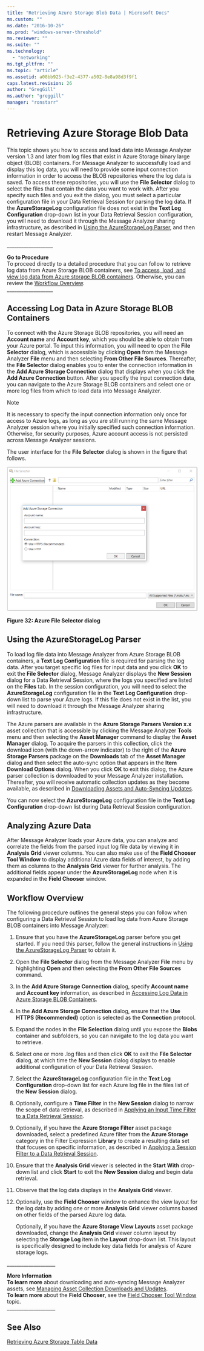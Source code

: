 ```yaml
---
title: "Retrieving Azure Storage Blob Data | Microsoft Docs"
ms.custom: ""
ms.date: "2016-10-26"
ms.prod: "windows-server-threshold"
ms.reviewer: ""
ms.suite: ""
ms.technology: 
  - "networking"
ms.tgt_pltfrm: ""
ms.topic: "article"
ms.assetid: a08bb925-f3e2-4377-a502-8e8a98d3f9f1
caps.latest.revision: 26
author: "GregGill"
ms.author: "greggill"
manager: "ronstarr"
---
```

# Retrieving Azure Storage Blob Data
This topic shows you how to access and load data into Message Analyzer version 1.3 and later from log files that exist in Azure Storage binary large object (BLOB) containers. For Message Analyzer to successfully load and display this log data, you will need to provide some input connection information in order to access the BLOB repositories where the log data is saved. To access these repositories, you will use the **File Selector** dialog to select the files that contain the data you want to work with. After you specify such files and you exit the dialog, you must select a particular configuration file in your Data Retrieval Session for parsing the log data. If the **AzureStorageLog** configuration file does not exist in the **Text Log Configuration** drop-down list in your Data Retrieval Session configuration, you will need to download it through the Message Analyzer sharing infrastructure, as described in [Using the AzureStorageLog Parser](retrieving-azure-storage-blob-data.md#BKMK_UsingAzureStorageLogParser), and then restart Message Analyzer.  
  
 __________________\_  
  
 **Go to Procedure**   
To proceed directly to a detailed procedure that you can follow to retrieve log data from Azure Storage BLOB containers, see [To access, load, and view log data from Azure storage BLOB containers](procedures-using-the-data-retrieval-features.md#BKMK_LoadAzureLogData). Otherwise, you can review the [Workflow Overview](retrieving-azure-storage-blob-data.md#BKMK_AzureWrkflowOverview).  
__________________\_  
  
<a name="BKMK_AccessingAzureLogs"></a>   
## Accessing Log Data in Azure Storage BLOB Containers  
 To connect with the Azure Storage BLOB repositories, you will need an **Account name** and **Account key**, which you should be able to obtain from your Azure portal. To input this information, you will need to open the **File Selector** dialog, which is accessible by clicking  **Open** from the Message Analyzer **File** menu and then selecting **From Other File Sources**. Thereafter, the **File Selector** dialog enables you to enter the connection information in the **Add Azure Storage Connection** dialog that displays when you click the **Add Azure Connection** button. After you specify the input connection data, you can navigate to the Azure Storage BLOB containers and select one or more log files from which to load data into Message Analyzer.  
  
> [!NOTE]
>  It is necessary to specify the input connection information only once for access to Azure logs, as long as you are still running the same Message Analyzer session where you initially specified such connection information. Otherwise, for security purposes, Azure account access is not persisted across Message Analyzer sessions.  
  
 The user interface for the **File Selector** dialog is shown in the figure that follows.  
  
 ![Azure  Blob File Selector dialog](media/fig32-azure-blob-file-selector-dialog.png "Fig32-Azure  Blob File Selector dialog")  
  
 **Figure 32: Azure File Selector dialog**  
  
<a name="BKMK_UsingAzureStorageLogParser"></a>   
## Using the AzureStorageLog Parser  
 To load log file data into Message Analyzer from Azure Storage BLOB containers, a **Text Log Configuration** file is required for parsing the log data. After you target specific log files for input data and you click **OK** to exit the **File Selector** dialog, Message Analyzer displays the **New Session** dialog for a Data Retrieval Session, where the logs you specified are listed on the **Files** tab. In the session configuration, you will need to select the **AzureStorageLog** configuration file in the **Text Log Configuration** drop-down list to parse your Azure logs. If this file does not exist in the list, you will need to download it through the Message Analyzer sharing infrastructure.  
  
 The Azure parsers are available in the **Azure Storage Parsers Version x.x** asset collection that is accessible by clicking the Message Analyzer **Tools** menu and then selecting the **Asset Manager** command to display the **Asset Manager** dialog. To acquire the parsers in this collection, click the download icon (with the down-arrow indicator) to the right of the **Azure Storage Parsers** package on the **Downloads** tab of the **Asset Manager** dialog and then select the auto-sync option that appears in the **Item Download Options** dialog. When you click **OK** to exit this dialog, the Azure parser collection is downloaded to your Message Analyzer installation. Thereafter, you will receive automatic collection updates as they become available, as described in [Downloading Assets and Auto-Syncing Updates](downloading-assets-and-auto-syncing-updates.md).  
  
 You can now select the **AzureStorageLog** configuration file in the **Text Log Configuration** drop-down list during Data Retrieval Session configuration.  
  
## Analyzing Azure Data  
 After Message Analyzer loads your Azure data, you can analyze and correlate the fields from the parsed input log file data by viewing it in **Analysis Grid** viewer columns. You can also make use of the **Field Chooser** **Tool Window** to display additional Azure data fields of interest, by adding them as columns to the **Analysis Grid** viewer for further analysis. The additional fields appear under the **AzureStorageLog** node when it is expanded in the **Field Chooser** window.  
  
<a name="BKMK_AzureWrkflowOverview"></a>   
## Workflow Overview  
 The following procedure outlines the general steps you can follow when configuring a Data Retrieval Session to load log data from Azure Storage BLOB containers into Message Analyzer:  
  
1.  Ensure that you have the **AzureStorageLog** parser before you get started. If you need this parser, follow the general instructions in [Using the AzureStorageLog Parser](retrieving-azure-storage-blob-data.md#BKMK_UsingAzureStorageLogParser) to obtain it.  
  
2.  Open the **File Selector** dialog from the Message Analyzer **File** menu by highlighting **Open** and then selecting the **From Other File Sources** command.  
  
3.  In the **Add Azure Storage Connection** dialog, specify **Account name** and **Account key** information, as described in [Accessing Log Data in Azure Storage BLOB Containers](retrieving-azure-storage-blob-data.md#BKMK_AccessingAzureLogs).  
  
4.  In the **Add Azure Storage Connection** dialog, ensure that the **Use HTTPS (Recommended)** option is selected as the **Connection** protocol.  
  
5.  Expand the nodes in the **File Selection** dialog until you expose the **Blobs** container and subfolders, so you can navigate to the log data you want to retrieve.  
  
6.  Select one or more .log files and then click **OK** to exit the **File Selector** dialog, at which time the **New Session** dialog displays to enable additional configuration of your Data Retrieval Session.  
  
7.  Select the **AzureStorageLog** configuration file in the **Text Log Configuration** drop-down list for each Azure log file in the files list of the **New Session** dialog.  
  
8.  Optionally, configure a **Time Filter** in the **New Session** dialog to narrow the scope of data retrieval, as described in [Applying an Input Time Filter to a Data Retrieval Session](applying-an-input-time-filter-to-a-data-retrieval-session.md).  
  
9. Optionally, if you have the **Azure Storage Filter** asset package downloaded, select a predefined Azure filter from the **Azure Storage** category in the Filter Expression **Library** to create a resulting data set that focuses on specific information, as described in [Applying a Session Filter to a Data Retrieval Session](applying-a-session-filter-to-a-data-retrieval-session.md).  
  
10. Ensure that the **Analysis Grid** viewer is selected in the **Start With** drop-down list and click **Start** to exit the **New Session** dialog and begin data retrieval.  
  
11. Observe that the log data displays in the **Analysis Grid** viewer.  
  
12. Optionally, use the **Field Chooser** window to enhance the view layout for the log data by adding one or more **Analysis Grid** viewer columns based on other fields of the parsed Azure log data.  
  
     Optionally, if you have the **Azure Storage View Layouts** asset package downloaded, change the **Analysis Grid** viewer column layout by selecting the **Storage Log** item in the **Layout** drop-down list. This layout is specifically designed to include key data fields for analysis of Azure storage logs.  
  
 ___________________\_  
  
 **More Information**   
 **To learn more** about downloading and auto-syncing Message Analyzer assets, see [Managing Asset Collection Downloads and Updates](managing-asset-collection-downloads-and-updates.md).   
**To learn more** about the **Field Chooser**, see the [Field Chooser Tool Window](field-chooser-tool-window.md) topic.   
___________________\_  
  
## See Also  
 [Retrieving Azure Storage Table Data](retrieving-azure-storage-table-data.md)